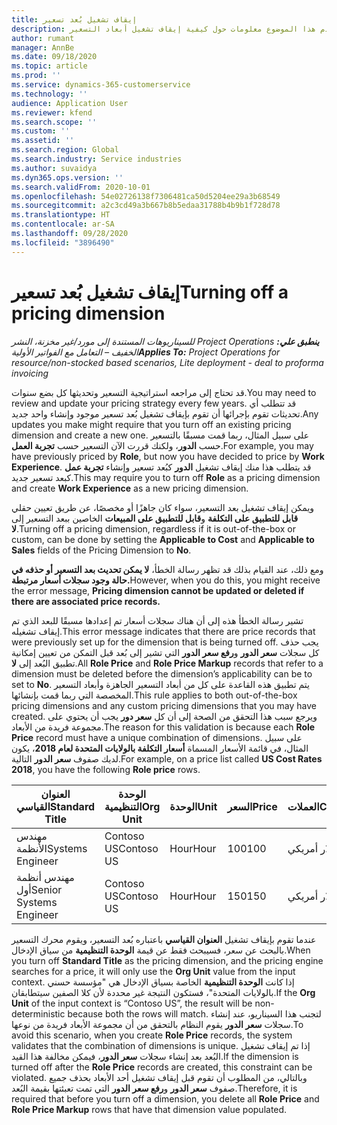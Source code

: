 ```yaml
---
title: إيقاف تشغيل بُعد تسعير
description: يقدم هذا الموضوع معلومات حول كيفية إيقاف تشغيل أبعاد التسعير.
author: rumant
manager: AnnBe
ms.date: 09/18/2020
ms.topic: article
ms.prod: ''
ms.service: dynamics-365-customerservice
ms.technology: ''
audience: Application User
ms.reviewer: kfend
ms.search.scope: ''
ms.custom: ''
ms.assetid: ''
ms.search.region: Global
ms.search.industry: Service industries
ms.author: suvaidya
ms.dyn365.ops.version: ''
ms.search.validFrom: 2020-10-01
ms.openlocfilehash: 54e02726138f7306481ca50d5204ee29a3b68549
ms.sourcegitcommit: a2c3cd49a3b667b8b5edaa31788b4b9b1f728d78
ms.translationtype: HT
ms.contentlocale: ar-SA
ms.lasthandoff: 09/28/2020
ms.locfileid: "3896490"
---
```

# <a name="turning-off-a-pricing-dimension"></a><span data-ttu-id="d9991-103">إيقاف تشغيل بُعد تسعير</span><span class="sxs-lookup"><span data-stu-id="d9991-103">Turning off a pricing dimension</span></span>

<span data-ttu-id="d9991-104">_**ينطبق علي:** ‏‫Project Operations للسيناريوهات المستندة إلى مورد/غير مخزنة‬، ‏‫النشر الخفيف – التعامل مع الفواتير الأولية‬_</span><span class="sxs-lookup"><span data-stu-id="d9991-104">_**Applies To:** Project Operations for resource/non-stocked based scenarios, Lite deployment - deal to proforma invoicing_</span></span>

<span data-ttu-id="d9991-105">قد تحتاج إلى مراجعه استراتيجية التسعير وتحديثها كل بضع سنوات.</span><span class="sxs-lookup"><span data-stu-id="d9991-105">You may need to review and update your pricing strategy every few years.</span></span> <span data-ttu-id="d9991-106">قد تتطلب أي تحديثات تقوم بإجرائها أن تقوم بإيقاف تشغيل بُعد تسعير موجود وإنشاء واحد جديد.</span><span class="sxs-lookup"><span data-stu-id="d9991-106">Any updates you make might require that you turn off an existing pricing dimension and create a new one.</span></span> <span data-ttu-id="d9991-107">على سبيل المثال، ربما قمت مسبقًا بالتسعير حسب **الدور**، ولكنك قررت الآن التسعير حسب **تجربة العمل**.</span><span class="sxs-lookup"><span data-stu-id="d9991-107">For example, you may have previously priced by **Role**, but now you have decided to price by **Work Experience**.</span></span> <span data-ttu-id="d9991-108">قد يتطلب هذا منك إيقاف تشغيل **الدور** كبُعد تسعير وإنشاء **تجربة عمل** كبعد تسعير جديد.</span><span class="sxs-lookup"><span data-stu-id="d9991-108">This may require you to turn off **Role** as a pricing dimension and create **Work Experience** as a new pricing dimension.</span></span> 

<span data-ttu-id="d9991-109">ويمكن إيقاف تشغيل بعد التسعير، سواء كان جاهزًا أو مخصصًا، عن طريق تعيين حقلي **قابل للتطبيق على التكلفة** و**قابل للتطبيق على المبيعات** الخاصين ببعد التسعير إلى **لا**.</span><span class="sxs-lookup"><span data-stu-id="d9991-109">Turning off a pricing dimension, regardless if it is out-of-the-box or custom, can be done by setting the **Applicable to Cost** and **Applicable to Sales** fields of the Pricing Dimension to **No**.</span></span>

<span data-ttu-id="d9991-110">ومع ذلك، عند القيام بذلك قد تظهر رسالة الخطأ، **لا يمكن تحديث بعد التسعير أو حذفه في حالة وجود سجلات أسعار مرتبطة.**</span><span class="sxs-lookup"><span data-stu-id="d9991-110">However, when you do this, you might receive the error message, **Pricing dimension cannot be updated or deleted if there are associated price records.**</span></span>

<span data-ttu-id="d9991-111">تشير رسالة الخطأ هذه إلى أن هناك سجلات أسعار تم إعدادها مسبقًا للبعد الذي تم إيقاف تشغيله.</span><span class="sxs-lookup"><span data-stu-id="d9991-111">This error message indicates that there are price records that were previously set up for the dimension that is being turned off.</span></span> <span data-ttu-id="d9991-112">يجب حذف كل سجلات **سعر الدور** و**رفع سعر الدور** التي تشير إلى بُعد قبل التمكن من تعيين إمكانية تطبيق البُعد إلى **لا**.</span><span class="sxs-lookup"><span data-stu-id="d9991-112">All **Role Price** and **Role Price Markup** records that refer to a dimension must be deleted before the dimension’s applicability can be to set to **No**.</span></span> <span data-ttu-id="d9991-113">يتم تطبيق هذه القاعدة على كل من أبعاد التسعير الجاهزة وأبعاد التسعير المخصصة التي ربما قمت بإنشائها.</span><span class="sxs-lookup"><span data-stu-id="d9991-113">This rule applies to both out-of-the-box pricing dimensions and any custom pricing dimensions that you may have created.</span></span> <span data-ttu-id="d9991-114">ويرجع سبب هذا التحقق من الصحة إلى أن كل **سعر دور** يجب أن يحتوي على مجموعة فريدة من الأبعاد.</span><span class="sxs-lookup"><span data-stu-id="d9991-114">The reason for this validation is because each **Role Price** record must have a unique combination of dimensions.</span></span> <span data-ttu-id="d9991-115">على سبيل المثال، في قائمة الأسعار المسماة **أسعار التكلفة بالولايات المتحدة لعام 2018**، يكون لديك صفوف **سعر الدور** التالية.</span><span class="sxs-lookup"><span data-stu-id="d9991-115">For example, on a price list called **US Cost Rates 2018**, you have the following **Role price** rows.</span></span> 

| <span data-ttu-id="d9991-116">العنوان القياسي</span><span class="sxs-lookup"><span data-stu-id="d9991-116">Standard Title</span></span>         | <span data-ttu-id="d9991-117">الوحدة التنظيمية</span><span class="sxs-lookup"><span data-stu-id="d9991-117">Org Unit</span></span>    |<span data-ttu-id="d9991-118">الوحدة</span><span class="sxs-lookup"><span data-stu-id="d9991-118">Unit</span></span>   |<span data-ttu-id="d9991-119">السعر</span><span class="sxs-lookup"><span data-stu-id="d9991-119">Price</span></span>  |<span data-ttu-id="d9991-120">العملات</span><span class="sxs-lookup"><span data-stu-id="d9991-120">Currency</span></span>  |
| -----------------------|-------------|-------|-------|----------|
| <span data-ttu-id="d9991-121">مهندس الأنظمة</span><span class="sxs-lookup"><span data-stu-id="d9991-121">Systems Engineer</span></span>|<span data-ttu-id="d9991-122">Contoso US</span><span class="sxs-lookup"><span data-stu-id="d9991-122">Contoso US</span></span>|<span data-ttu-id="d9991-123">Hour‬</span><span class="sxs-lookup"><span data-stu-id="d9991-123">Hour</span></span>| <span data-ttu-id="d9991-124">100</span><span class="sxs-lookup"><span data-stu-id="d9991-124">100</span></span>|<span data-ttu-id="d9991-125">دولار أمريكي</span><span class="sxs-lookup"><span data-stu-id="d9991-125">USD</span></span>|
| <span data-ttu-id="d9991-126">مهندس أنظمة أول</span><span class="sxs-lookup"><span data-stu-id="d9991-126">Senior Systems Engineer</span></span>|<span data-ttu-id="d9991-127">Contoso US</span><span class="sxs-lookup"><span data-stu-id="d9991-127">Contoso US</span></span>|<span data-ttu-id="d9991-128">Hour‬</span><span class="sxs-lookup"><span data-stu-id="d9991-128">Hour</span></span>| <span data-ttu-id="d9991-129">150</span><span class="sxs-lookup"><span data-stu-id="d9991-129">150</span></span>| <span data-ttu-id="d9991-130">دولار أمريكي</span><span class="sxs-lookup"><span data-stu-id="d9991-130">USD</span></span>|


<span data-ttu-id="d9991-131">عندما تقوم بإيقاف تشغيل **العنوان القياسي** باعتباره بُعد التسعير، ويقوم محرك التسعير بالبحث عن سعر، فسيبحث فقط عن قيمة **الوحدة التنظيمية** من سياق الإدخال.</span><span class="sxs-lookup"><span data-stu-id="d9991-131">When you turn off **Standard Title** as the pricing dimension, and the pricing engine searches for a price, it will only use the **Org Unit** value from the input context.</span></span> <span data-ttu-id="d9991-132">إذا كانت **الوحدة التنظيمية** الخاصة بسياق الإدخال هي "مؤسسة حسني بالولايات المتحدة"، فستكون النتيجة غير محددة لأن كلا الصفين سيتطابقان.</span><span class="sxs-lookup"><span data-stu-id="d9991-132">If the **Org Unit** of the input context is “Contoso US”, the result will be non-deterministic because both the rows will match.</span></span> <span data-ttu-id="d9991-133">لتجنب هذا السيناريو، عند إنشاء سجلات **سعر الدور** يقوم النظام بالتحقق من أن مجموعة الأبعاد فريدة من نوعها.</span><span class="sxs-lookup"><span data-stu-id="d9991-133">To avoid this scenario, when you create **Role Price** records, the system validates that the combination of dimensions is unique.</span></span> <span data-ttu-id="d9991-134">إذا تم إيقاف تشغيل البُعد بعد إنشاء سجلات **سعر الدور**، فيمكن مخالفة هذا القيد.</span><span class="sxs-lookup"><span data-stu-id="d9991-134">If the dimension is turned off after the **Role Price** records are created, this constraint can be violated.</span></span> <span data-ttu-id="d9991-135">وبالتالي، من المطلوب أن تقوم قبل إيقاف تشغيل أحد الأبعاد بحذف جميع صفوف **سعر الدور** و**رفع سعر الدور** التي تمت تعبئتها بقيمة البُعد.</span><span class="sxs-lookup"><span data-stu-id="d9991-135">Therefore, it is required that before you turn off a dimension, you delete all **Role Price** and **Role Price Markup** rows that have that dimension value populated.</span></span>
